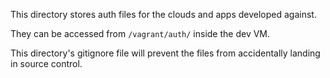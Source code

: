 This directory stores auth files for the clouds and apps developed against.

They can be accessed from `/vagrant/auth/` inside the dev VM.

This directory's gitignore file will prevent the files from accidentally
landing in source control.
